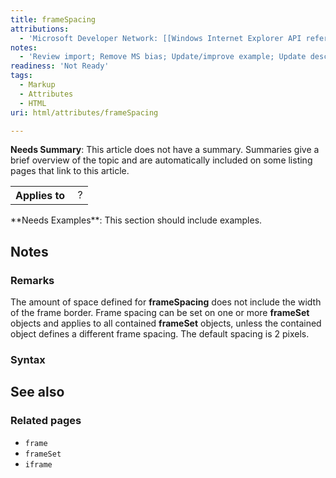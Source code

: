 ```yaml
---
title: frameSpacing
attributions:
  - 'Microsoft Developer Network: [[Windows Internet Explorer API reference](http://msdn.microsoft.com/en-us/library/ie/hh828809%28v=vs.85%29.aspx) Article]'
notes:
  - 'Review import; Remove MS bias; Update/improve example; Update descriptions; Fix lists & compatibility info'
readiness: 'Not Ready'
tags:
  - Markup
  - Attributes
  - HTML
uri: html/attributes/frameSpacing

---
```

**Needs Summary**: This article does not have a summary. Summaries give a brief overview of the topic and are automatically included on some listing pages that link to this article.

<table class="wikitable">
<tr>
<th>
Applies to

</th>
<td>
 ?

</td>
</tr>
</table>
**Needs Examples**: This section should include examples.

## Notes

### Remarks

The amount of space defined for **frameSpacing** does not include the width of the frame border. Frame spacing can be set on one or more **frameSet** objects and applies to all contained **frameSet** objects, unless the contained object defines a different frame spacing. The default spacing is 2 pixels.

### Syntax

## See also

### Related pages

-   `frame`
-   `frameSet`
-   `iframe`
